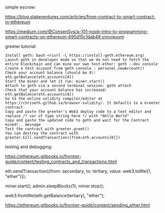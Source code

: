 simple escrow:

https://blog.stakeventures.com/articles/from-contract-to-smart-contract-in-ethereum


https://medium.com/@ConsenSys/a-101-noob-intro-to-programming-smart-contracts-on-ethereum-695d15c1dab4#.vnnvjeuym

greeter tutorial:

```
Install geth: bash <(curl -L https://install-geth.ethereum.org)
Launch geth in developer mode so that we do not need to fetch the entire blockchain and can mine our own test-ether: geth --dev console
Create a test account from geth console : personal.newAccount()
Check your account balance (should be 0): eth.getBalance(eth.accounts[0])
Start the miner and let it run: miner.start()
Attach to geth via a second terminal session: geth attach
Check that your account balance has increased: eth.getBalance(eth.accounts[0])
Go to the online solidity compiler/editor at https://chriseth.github.io/browser-solidity/. It defaults to a Greeter contract.
Copy and paste the greeter's Web3 deploy code to a text editor and replace /* var of type string here */ with "Hello World"
Copy and paste the updated code to geth and wait for the Contract mined!.. message
Test the contract with greeter.greet()
You can destroy the contract with greeter.kill.sendTransaction({from:eth.accounts[0]})
```


testing and debugging:

https://ethereum.gitbooks.io/frontier-guide/content/testing_contracts_and_transactions.html


eth.sendTransaction({from: secondary, to: tertiary, value: web3.toWei(1, "ether")});

miner.start(); admin.sleepBlocks(1); miner.stop();

web3.fromWei(eth.getBalance(tertiary), "ether");

https://ethereum.gitbooks.io/frontier-guide/content/sending_ether.html
